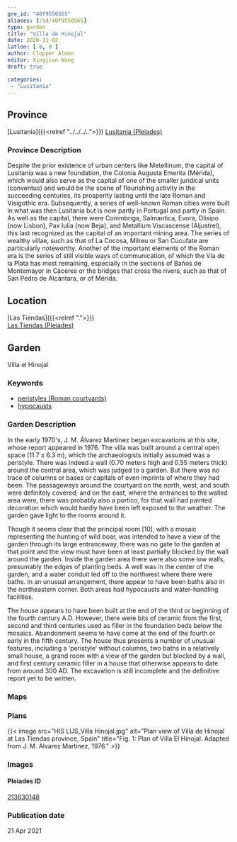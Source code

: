 ```yaml
---
gre_id: "40f9550565"
aliases: [/id/40f9550565]
type: garden
title: "Villa de Hinojal"
date: 2020-11-02
latlon: [ 0, 0 ]
author: Clopper Almon
editor: Xingjian Wang
draft: true

categories:
 - "Lusitania"
---
```


## Province

[Lusitania]({{<relref "../../../..">}})
[Lusitania (Pleiades)](https://pleiades.stoa.org/places/1101)

### Province Description

Despite the prior existence of urban centers like Metellinum, the capital of Lusitania was a new foundation, the Colonia Augusta Emerita (Mérida), which would also serve as the capital of one of the smaller juridical units (conventus) and would be the scene of flourishing activity in the succeeding centuries, its prosperity lasting until the late Roman and Visigothic era.  Subsequently, a series of well-known Roman cities were built in what was then Lusitania but is now partly in Portugal and partly in Spain. As well as the capital, there were Conimbriga, Salmantica, Evora, Olisipo (now Lisbon), Pax Iulia (now Beja), and Metallium Viscascense (Aljustrel), this last recognized as the capital of an important mining area. The series of wealthy villae, such as that of La Cocosa, Milreu or San Cucufate are particularly noteworthy.  Another of the important elements of the Roman era is the series of still visible ways of communication, of which the Vía de la Plata has most remaining, especially in the sections of Baños de Montemayor in Cáceres or the bridges that cross the rivers, such as that of San Pedro de Alcántara, or of Mérida.

## Location

[Las Tiendas]({{<relref ".">}}) \
[Las Tiendas (Pleiades)](https://pleiades.stoa.org/places/213630148)

<!--### Location Description-->


<!-- LEAVE THIS BLANK FOR NOW -->

<!--## Sublocation-->

<!--
[AREA WITHIN LOCATION, LIKE “PALATINE HILL”](GEOREFERENCE LINK)
A sublocation is any area larger than an individual garden, but located within a location. I would always try to include a link to a controlled vocabulary here if possible. This ID may well be different from the Garden ID, e.g., Pompeii versus a Garden in one of the houses which has its own Pleiades ID.
-->

<!--### Sublocation Description-->

<!-- DESCRIPTION -->

## Garden
Villa el Hinojal

### Keywords
- [peristyles (Roman courtyards)](http://vocab.getty.edu/page/aat/300080971)
- [hypocausts](http://vocab.getty.edu/page/aat/300004277)

### Garden Description
In the early 1970's, J. M. Álvarez Martinez began excavations at this site, whose report appeared in 1976.   The villa was built around a central open space (11.7 x 6.3 m), which the archaeologists initially assumed was a peristyle.  There was indeed a wall (0.70 meters high and 0.55 meters thick) around the central area, which was judged to a garden.  But there was no trace of columns or bases or capitals of even imprints of where they had been.  The passageways around the courtyard on the north, west, and south were definitely covered; and on the east, where the entrances to the walled area were, there was probably also a portico, for that wall had painted decoration which would hardly have been left exposed to the weather.  The garden gave light to the rooms around it.

Though it seems clear that the principal room [10], with a mosaic representing the hunting of wild boar, was intended to have a view of the garden through its large entranceway, there was no gate to the garden at that point and the view must have been at least partially blocked by the wall around the garden.
Inside the garden area there were also some low walls, presumably the edges of planting beds.  A well was in the center of the garden, and a water conduit led off to the northwest where there were baths.  In an unusual arrangement, there appear to have been baths also in the northeastern corner.  Both areas had hypocausts and water-handling facilities.

The house appears to have been built at the end of the third or beginning of the fourth century A.D.  However, there were bits of ceramic from the first, second and third  centuries used as filler in the foundation beds below the mosaics. Abandonment seems to have come at the end of the fourth or early in the fifth century.  The house thus presents a number of unusual features, including a ‘peristyle’ without columns, two baths in a relatively small house, a grand room with a view of the garden but blocked by a wall, and first century ceramic filler in a house that otherwise appears to date from around 300 AD.   The excavation is still incomplete and the definitive report yet to be written.


### Maps

<!--
{{< image src="FILENAME" alt="ALT_TEXT" title="CAPTION" >}}
-->

### Plans

{{< image src="HIS LUS_Villa Hinojal.jpg" alt="Plan view of Villa de Hinojal at Las Tiendas province, Spain" title="Fig. 1: Plan of Villa El Hinojal. Adapted from J. M. Alvarez Martinez, 1976." >}}

### Images

<!--
{{< image src="FILENAME" alt="ALT_TEXT" title="CAPTION" >}}
-->

<!--### Dates-->


<!--### Bibliography
- J. de C. Serra Rafols, La villa romana de la Dehesa de ‘La Cocosa’. Badajoz, 1952. [(worldcat)](http://www.worldcat.org/oclc/17319391)
- J. de C. Serra Rafols, ‘A propósito de la villa de La Cocosa. Rectificación.’ In Archivo Español de Arqueología, XXVI. CSIC, Madrid, 1953, p. 302. [(worldcat)](http://www.worldcat.org/oclc/1122498001)
- J. G. Gorges, Les villes hispano-romaines. Inventaire et problematique archaeologiques. Centre Pierre Paris, París, 1979, pp. 189-190. [(worldcat)](http://www.worldcat.org/oclc/803415143)-->

<!--#### Periodo ID-->

<!-- [PERIODO_ID](https://pleiades.stoa.org/places/PLEIADES_ID) -->

#### Pleiades ID

[213630148](https://pleiades.stoa.org/places/213630148)

<!--#### TGN ID
[7031751](http://vocab.getty.edu/page/tgn/7031751) -->

<!--### Contributor-->


### Publication date

21 Apr 2021

<!--### Related articles-->

<!-- Links to other related articles. Leave blank for now -->